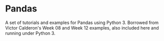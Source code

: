 # Pandas

A set of tutorials and examples for Pandas using Python 3.
Borrowed from Victor Calderon's Week 08 and Week 12 examples, also
included here and running under Python 3.
